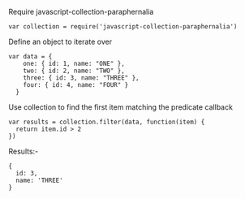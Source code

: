 Require javascript-collection-paraphernalia
    
    var collection = require('javascript-collection-paraphernalia')
    
Define an object to iterate over    
    
    var data = {
        one: { id: 1, name: "ONE" },
        two: { id: 2, name: "TWO" },
        three: { id: 3, name: "THREE" },
        four: { id: 4, name: "FOUR" }
      }
    
Use collection to find the first item matching the predicate callback  
    
    var results = collection.filter(data, function(item) {
      return item.id > 2
    })

Results:-

    { 
      id: 3, 
      name: 'THREE' 
    }
